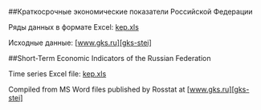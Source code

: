 ##Краткосрочные экономические показатели Российской Федерации  

Ряды данных в формате Excel: [kep.xls][kep-at-git]

Исходные данные: [www.gks.ru][gks-stei]

[kep-at-git]: https://github.com/epogrebnyak/rosstat-kep-data/blob/master/kep.xls?raw=true
[gks-stei]: http://www.gks.ru/wps/wcm/connect/rosstat_main/rosstat/ru/statistics/publications/catalog/doc_1140080765391

##Short-Term Economic Indicators of the Russian Federation  

Time series Excel file: [kep.xls][kep-at-git]

Compiled from MS Word files published by Rosstat at [www.gks.ru][gks-stei]
